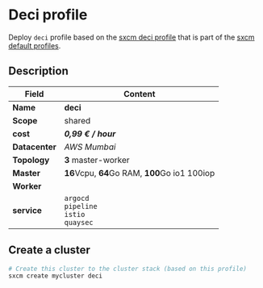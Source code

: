 # Deci profile

Deploy `deci` profile based on the [sxcm deci profile](https://raw.githubusercontent.com/startxfr/sxcm/main/src/profiles/install-config-deci.yml) that is part of the [sxcm default profiles](../../3-profiles).

## Description

| Field          | Content                                         |
| -------------- | ----------------------------------------------- |
| **Name**       | **deci**                                        |
| **Scope**      | shared                                          |
| **cost**       | ***0,99 € / hour***                             |
| **Datacenter** | _AWS Mumbai_                                    |
| **Topology**   | **3** master-worker                             |
| **Master**     | **16**Vcpu, **64**Go RAM, **100**Go io1  100iop |
| **Worker**     |                                                 |
| **service**    | `argocd`  <br/> `pipeline`  <br/> `istio`  <br/> `quaysec`           |

## Create a cluster

```bash
# Create this cluster to the cluster stack (based on this profile)
sxcm create mycluster deci
```
